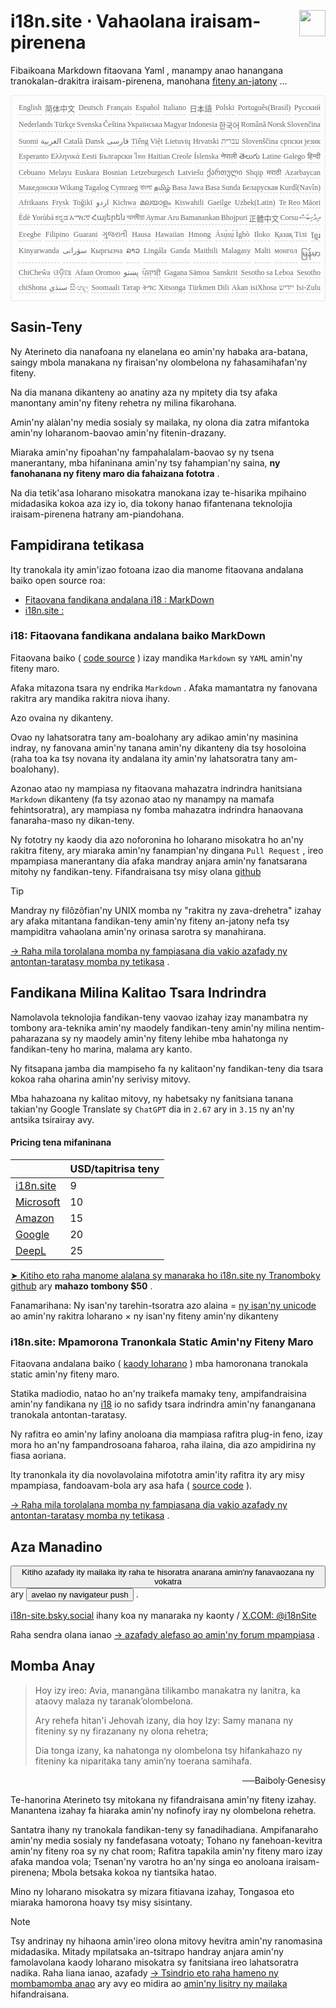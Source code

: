 <h1 style="display:flex;justify-content:space-between">i18n.site ⋅ Vahaolana iraisam-pirenena<img src="//p.3ti.site/logo.svg" style="user-select:none;margin-top:-1px;width:42px"></h1>

Fibaikoana Markdown fitaovana Yaml , manampy anao hanangana tranokalan-drakitra iraisam-pirenena, manohana [fiteny an-jatony](/i18/LANG_CODE) ...

<pre class="langli" style="display:flex;flex-wrap:wrap;background:transparent;border:1px solid #eee;font-size:12px;box-shadow:0 0 3px inset #eee;padding:12px 5px 4px 12px;justify-content:space-between;"><style>pre.langli i{font-weight:300;font-family:s;margin-right:2px;margin-bottom:8px;font-style:normal;color:#666;border-bottom:1px dashed #ccc;}</style><i>English</i><i>简体中文</i><i>Deutsch</i><i>Français</i><i>Español</i><i>Italiano</i><i>日本語</i><i>Polski</i><i>Português(Brasil)</i><i>Русский</i><i>Nederlands</i><i>Türkçe</i><i>Svenska</i><i>Čeština</i><i>Українська</i><i>Magyar</i><i>Indonesia</i><i>한국어</i><i>Română</i><i>Norsk</i><i>Slovenčina</i><i>Suomi</i><i>العربية</i><i>Català</i><i>Dansk</i><i>فارسی</i><i>Tiếng Việt</i><i>Lietuvių</i><i>Hrvatski</i><i>עברית</i><i>Slovenščina</i><i>српски језик</i><i>Esperanto</i><i>Ελληνικά</i><i>Eesti</i><i>Български</i><i>ไทย</i><i>Haitian Creole</i><i>Íslenska</i><i>नेपाली</i><i>తెలుగు</i><i>Latine</i><i>Galego</i><i>हिन्दी</i><i>Cebuano</i><i>Melayu</i><i>Euskara</i><i>Bosnian</i><i>Letzeburgesch</i><i>Latviešu</i><i>ქართული</i><i>Shqip</i><i>मराठी</i><i>Azərbaycan</i><i>Македонски</i><i>Wikang Tagalog</i><i>Cymraeg</i><i>বাংলা</i><i>தமிழ்</i><i>Basa Jawa</i><i>Basa Sunda</i><i>Беларуская</i><i>Kurdî(Navîn)</i><i>Afrikaans</i><i>Frysk</i><i>Toğikī</i><i>اردو</i><i>Kichwa</i><i>മലയാളം</i><i>Kiswahili</i><i>Gaeilge</i><i>Uzbek(Latin)</i><i>Te Reo Māori</i><i>Èdè Yorùbá</i><i>ಕನ್ನಡ</i><i>አማርኛ</i><i>Հայերեն</i><i>অসমীয়া</i><i>Aymar Aru</i><i>Bamanankan</i><i>Bhojpuri</i><i>正體中文</i><i>Corsu</i><i>ދިވެހިބަސް</i><i>Eʋegbe</i><i>Filipino</i><i>Guarani</i><i>ગુજરાતી</i><i>Hausa</i><i>Hawaiian</i><i>Hmong</i><i>Ásụ̀sụ́ Ìgbò</i><i>Iloko</i><i>Қазақ Тілі</i><i>ខ្មែរ</i><i>Kinyarwanda</i><i>سۆرانی</i><i>Кыргызча</i><i>ລາວ</i><i>Lingála</i><i>Ganda</i><i>Maithili</i><i>Malagasy</i><i>Malti</i><i>монгол</i><i>မြန်မာ</i><i>ChiCheŵa</i><i>ଓଡ଼ିଆ</i><i>Afaan Oromoo</i><i>پښتو</i><i>ਪੰਜਾਬੀ</i><i>Gagana Sāmoa</i><i>Sanskrit</i><i>Sesotho sa Leboa</i><i>Sesotho</i><i>chiShona</i><i>سنڌي</i><i>සිංහල</i><i>Soomaali</i><i>Татар</i><i>ትግር</i><i>Xitsonga</i><i>Türkmen Dili</i><i>Akan</i><i>isiXhosa</i><i>ייִדיש</i><i>Isi-Zulu</i></pre>

## Sasin-Teny

Ny Aterineto dia nanafoana ny elanelana eo amin'ny habaka ara-batana, saingy mbola manakana ny firaisan'ny olombelona ny fahasamihafan'ny fiteny.

Na dia manana dikanteny ao anatiny aza ny mpitety dia tsy afaka manontany amin'ny fiteny rehetra ny milina fikarohana.

Amin'ny alàlan'ny media sosialy sy mailaka, ny olona dia zatra mifantoka amin'ny loharanom-baovao amin'ny fitenin-drazany.

Miaraka amin'ny fipoahan'ny fampahalalam-baovao sy ny tsena manerantany, mba hifaninana amin'ny tsy fahampian'ny saina, **ny fanohanana ny fiteny maro dia fahaizana fototra** .

Na dia tetik'asa loharano misokatra manokana izay te-hisarika mpihaino midadasika kokoa aza izy io, dia tokony hanao fifantenana teknolojia iraisam-pirenena hatrany am-piandohana.

## <a rel=id href="#project" id="project"></a> Fampidirana tetikasa

Ity tranokala ity amin'izao fotoana izao dia manome fitaovana andalana baiko open source roa:

* [Fitaovana fandikana andalana i18 : MarkDown](/i18/feature)
* [i18n.site :](/i18n.site)

### <a rel=id href="#i18" id="i18"></a> i18: Fitaovana fandikana andalana baiko MarkDown

Fitaovana baiko ( [code source](https://github.com/i18n-site/rust/tree/main/i18) ) izay mandika `Markdown` sy `YAML` amin'ny fiteny maro.

Afaka mitazona tsara ny endrika `Markdown` . Afaka mamantatra ny fanovana rakitra ary mandika rakitra niova ihany.

Azo ovaina ny dikanteny.

Ovao ny lahatsoratra tany am-boalohany ary adikao amin'ny masinina indray, ny fanovana amin'ny tanana amin'ny dikanteny dia tsy hosoloina (raha toa ka tsy novana ity andalana ity amin'ny lahatsoratra tany am-boalohany).

Azonao atao ny mampiasa ny fitaovana mahazatra indrindra hanitsiana `Markdown` dikanteny (fa tsy azonao atao ny manampy na mamafa fehintsoratra), ary mampiasa ny fomba mahazatra indrindra hanaovana fanaraha-maso ny dikan-teny.

Ny fototry ny kaody dia azo noforonina ho loharano misokatra ho an'ny rakitra fiteny, ary miaraka amin'ny fanampian'ny dingana `Pull Request` , ireo mpampiasa manerantany dia afaka mandray anjara amin'ny fanatsarana mitohy ny fandikan-teny. Fifandraisana tsy misy olana [github](//github.com)

> [!TIP]
> Mandray ny filôzôfian'ny UNIX momba ny "rakitra ny zava-drehetra" izahay ary afaka mitantana fandikan-teny amin'ny fiteny an-jatony nefa tsy mampiditra vahaolana amin'ny orinasa sarotra sy manahirana.

[→ Raha mila torolalana momba ny fampiasana dia vakio azafady ny antontan-taratasy momba ny tetikasa](/i18) .

## Fandikana Milina Kalitao Tsara Indrindra

Namolavola teknolojia fandikan-teny vaovao izahay izay manambatra ny tombony ara-teknika amin'ny maodely fandikan-teny amin'ny milina nentim-paharazana sy ny maodely amin'ny fiteny lehibe mba hahatonga ny fandikan-teny ho marina, malama ary kanto.

Ny fitsapana jamba dia mampiseho fa ny kalitaon'ny fandikan-teny dia tsara kokoa raha oharina amin'ny serivisy mitovy.

Mba hahazoana ny kalitao mitovy, ny habetsaky ny fanitsiana tanana takian'ny Google Translate sy `ChatGPT` dia in `2.67` ary in `3.15` ny an'ny antsika tsirairay avy.

#### <a rel=id href="#price" id="price"></a> Pricing tena mifaninana

|                                                                                   | USD/tapitrisa teny |
| --------------------------------------------------------------------------------- | ------------- |
| [i18n.site](https://i18n.site)                                                    | 9             |
| [Microsoft](https://azure.microsoft.com/pricing/details/cognitive-services/translator) | 10            |
| [Amazon](https://aws.amazon.com/translate/pricing)                                | 15            |
| [Google](https://cloud.google.com/translate/pricing)                                | 20            |
| [DeepL](https://www.deepl.com/zh/pro#developer)                                  | 25            |

[➤ Kitiho eto raha manome alalana sy manaraka ho i18n.site ny Tranomboky github](https://github.com/login/oauth/authorize?client_id=Ov23liuGAmK0plc9FgB3&amp;scope=user:email,user:follow,public_repo) ary **mahazo tombony $50** .

Fanamarihana: Ny isan'ny tarehin-tsoratra azo alaina = [ny isan'ny unicode](https://en.wikipedia.org/wiki/Unicode) ao amin'ny rakitra loharano × ny isan'ny fiteny amin'ny dikanteny

### i18n.site: Mpamorona Tranonkala Static Amin'ny Fiteny Maro

Fitaovana andalana baiko ( [kaody loharano](https://github.com/i18n-site/rust/tree/main/i18n-site) ) mba hamoronana tranokala static amin'ny fiteny maro.

Statika madiodio, natao ho an'ny traikefa mamaky teny, ampifandraisina amin'ny fandikana ny [i18](#i18) io no safidy tsara indrindra amin'ny fananganana tranokala antontan-taratasy.

Ny rafitra eo amin'ny lafiny anoloana dia mampiasa rafitra plug-in feno, izay mora ho an'ny fampandrosoana faharoa, raha ilaina, dia azo ampidirina ny fiasa aoriana.

Ity tranonkala ity dia novolavolaina mifototra amin'ity rafitra ity ary misy mpampiasa, fandoavam-bola ary asa hafa ( [source code](/i18n.site/c/src) ).

[→ Raha mila torolalana momba ny fampiasana dia vakio azafady ny antontan-taratasy momba ny tetikasa](/i18n.site) .

## Aza Manadino

<button onclick="mailsub()">Kitiho azafady ity mailaka ity raha te hisoratra anarana amin'ny fanavaozana ny vokatra</button> ary <button onclick="webpush()">avelao ny navigateur push</button> .

[i18n-site.bsky.social](https://bsky.app/profile/i18n-site.bsky.social) ihany koa ny manaraka ny kaonty / [X.COM: @i18nSite](https://x.com/i18nSite)

Raha sendra olana ianao [→ azafady alefaso ao amin'ny forum mpampiasa](https://groups.google.com/u/1/g/i18n) .

## Momba Anay

> Hoy izy ireo: Avia, manangàna tilikambo manakatra ny lanitra, ka ataovy malaza ny taranak’olombelona.
>
> Ary rehefa hitan'i Jehovah izany, dia hoy Izy: Samy manana ny fiteniny sy ny firazanany ny olona rehetra;
>
> Dia tonga izany, ka nahatonga ny olombelona tsy hifankahazo ny fiteniny ka niparitaka tany amin’ny toerana samihafa.

<p style="text-align:right">──Baiboly·Genesisy</p>

Te-hanorina Aterineto tsy mitokana ny fifandraisana amin'ny fiteny izahay.
Manantena izahay fa hiaraka amin'ny nofinofy iray ny olombelona rehetra.

Santatra ihany ny tranokala fandikan-teny sy fanadihadiana.
Ampifanaraho amin'ny media sosialy ny fandefasana votoaty;
Tohano ny fanehoan-kevitra amin'ny fiteny roa sy ny chat room;
Rafitra tapakila amin'ny fiteny maro izay afaka mandoa vola;
Tsenan'ny varotra ho an'ny singa eo anoloana iraisam-pirenena;
Mbola betsaka kokoa ny tiantsika hatao.

Mino ny loharano misokatra sy mizara fitiavana izahay,
Tongasoa eto miaraka hamorona hoavy tsy misy sisintany.

> [!NOTE]
> Tsy andrinay ny hihaona amin'ireo olona mitovy hevitra amin'ny ranomasina midadasika.
> Mitady mpilatsaka an-tsitrapo handray anjara amin'ny famolavolana kaody loharano misokatra sy fanitsiana ireo lahatsoratra nadika.
> Raha liana ianao, azafady [→ Tsindrio eto raha hameno ny mombamomba anao](https://ggl.link/i18n) ary avy eo midira ao [amin'ny lisitry ny mailaka](https://groups.google.com/u/2/g/i18n-site) hifandraisana.